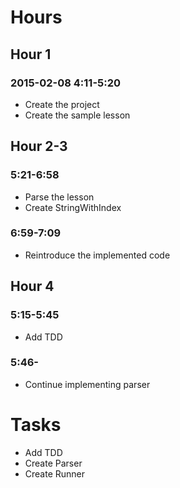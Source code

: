 # Hours

## Hour 1

### 2015-02-08 4:11-5:20

- Create the project
- Create the sample lesson

## Hour 2-3

### 5:21-6:58

- Parse the lesson
- Create StringWithIndex

### 6:59-7:09

- Reintroduce the implemented code

## Hour 4

### 5:15-5:45

- Add TDD

### 5:46-

- Continue implementing parser


# Tasks

- Add TDD
- Create Parser
- Create Runner

